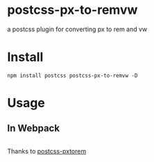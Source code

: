 # postcss-px-to-remvw

a postcss plugin for converting px to rem and vw

# Install

```
npm install postcss postcss-px-to-remvw -D
```

# Usage

## In Webpack
```javascript

```

Thanks to [postcss-pxtorem](https://github.com/cuth/postcss-pxtorem)
